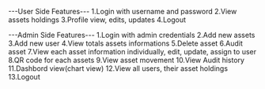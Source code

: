 ---User Side Features---
1.Login with username and password
2.View assets holdings
3.Profile view, edits, updates
4.Logout

---Admin Side Features---
1.Login with admin credentials
2.Add new assets
3.Add new user
4.View totals assets informations
5.Delete asset
6.Audit asset
7.View each asset information individually, edit, update, assign to user
8.QR code for each assets
9.View asset movement
10.View Audit history
11.Dashbord view(chart view)
12.View all users, their asset holdings
13.Logout